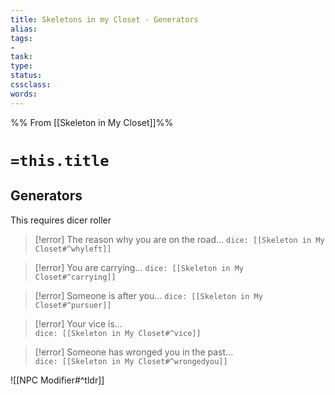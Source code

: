 ```yaml
---
title: Skeletons in my Closet - Generators
alias: 
tags:
- 
task:
type:
status:
cssclass:
words:
---
```

%% From [[Skeleton in My Closet]]%%
# `=this.title`
## Generators
This requires dicer roller 

>[!error] The reason why you are on the road...
> `dice: [[Skeleton in My Closet#^whyleft]]`

>[!error] You are carrying...
>`dice: [[Skeleton in My Closet#^carrying]]`

>[!error] Someone is after you...
>`dice: [[Skeleton in My Closet#^pursuer]]`

>[!error] Your vice is...   
>`dice: [[Skeleton in My Closet#^vice]]`

>[!error] Someone has wronged you in the past...  
>`dice: [[Skeleton in My Closet#^wrongedyou]]`

![[NPC Modifier#^tldr]]